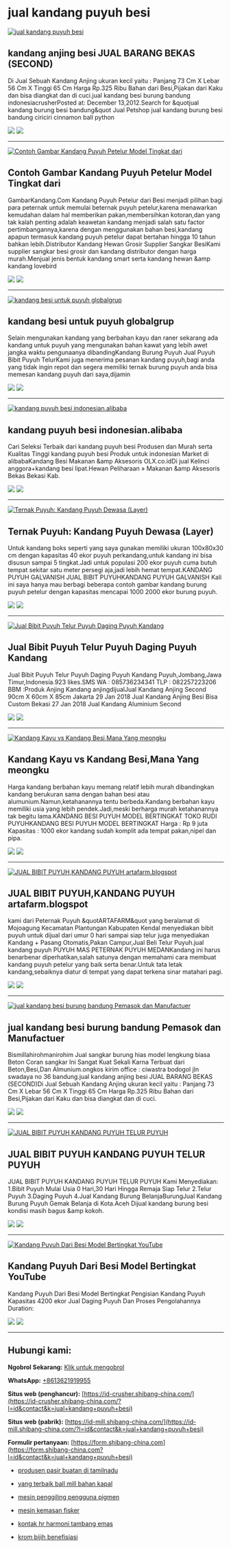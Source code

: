 # jual kandang puyuh besi

<a href="https://swt.shibang-china.com/?l=id&img&k=jual+kandang+puyuh+besi" target="_blank">![jual kandang puyuh besi](http://static.shibang-china.com/all-800x300/579.jpg)</a>

## kandang anjing besi JUAL BARANG BEKAS (SECOND)
Di Jual Sebuah Kandang Anjing ukuran kecil yaitu : Panjang 73 Cm X Lebar 56 Cm X Tinggi 65 Cm Harga Rp.325 Ribu Bahan dari Besi,Pijakan dari Kaku dan bisa diangkat dan di cuci.jual kandang besi burung bandung indonesiacrusherPosted at: December 13,2012.Search for &quotjual kandang burung besi bandung&quot Jual Petshop jual kandang burung besi bandung ciriciri cinnamon ball python


<a href="https://whatsapp.shibangsoft.com/WhatsApp.php" target="_blank" title="WhatsApp">![](http://static.shibang-china.com/icon/whatsapp.png)</a> <a href="https://swt.shibang-china.com/?l=id&icon&k=jual+kandang+puyuh+besi" target="_blank">![](http://static.shibang-china.com/icon/chat-id.png)</a>

---

<a href="https://swt.shibang-china.com/?l=id&img&k=jual+kandang+puyuh+besi" target="_blank">![Contoh Gambar Kandang Puyuh Petelur Model Tingkat dari](http://static.shibang-china.com/all-800x300/1192.jpg)</a>

## Contoh Gambar Kandang Puyuh Petelur Model Tingkat dari
GambarKandang.Com Kandang Puyuh Petelur dari Besi menjadi pilihan bagi para peternak untuk memulai beternak puyuh petelur,karena menawarkan kemudahan dalam hal memberikan pakan,membersihkan kotoran,dan yang tak kalah penting adalah keawetan kandang menjadi salah satu factor pertimbangannya,karena dengan menggunakan bahan besi,kandang apapun termasuk kandang puyuh petelur dapat bertahan hingga 10 tahun bahkan lebih.Distributor Kandang Hewan Grosir Supplier Sangkar BesiKami supplier sangkar besi grosir dan kandang distributor dengan harga murah.Menjual jenis bentuk kandang smart serta kandang hewan &amp kandang lovebird


<a href="https://whatsapp.shibangsoft.com/WhatsApp.php" target="_blank" title="WhatsApp">![](http://static.shibang-china.com/icon/whatsapp.png)</a> <a href="https://swt.shibang-china.com/?l=id&icon&k=jual+kandang+puyuh+besi" target="_blank">![](http://static.shibang-china.com/icon/chat-id.png)</a>

---

<a href="https://swt.shibang-china.com/?l=id&img&k=jual+kandang+puyuh+besi" target="_blank">![kandang besi untuk puyuh globalgrup](http://static.shibang-china.com/all-800x300/365.jpg)</a>

## kandang besi untuk puyuh globalgrup
Selain mengunakan kandang yang berbahan kayu dan raner sekarang ada kandang untuk puyuh yang mengunakan bahan kawat yang lebih awet jangka waktu pengunaanya dibandingKandang Burung Puyuh Jual Puyuh Bibit Puyuh TelurKami juga menerima pesanan kandang puyuh,bagi anda yang tidak ingin repot dan segera memiliki ternak burung puyuh anda bisa memesan kandang puyuh dari saya,dijamin


<a href="https://whatsapp.shibangsoft.com/WhatsApp.php" target="_blank" title="WhatsApp">![](http://static.shibang-china.com/icon/whatsapp.png)</a> <a href="https://swt.shibang-china.com/?l=id&icon&k=jual+kandang+puyuh+besi" target="_blank">![](http://static.shibang-china.com/icon/chat-id.png)</a>

---

<a href="https://swt.shibang-china.com/?l=id&img&k=jual+kandang+puyuh+besi" target="_blank">![kandang puyuh besi indonesian.alibaba](http://static.shibang-china.com/all-800x300/532.jpg)</a>

## kandang puyuh besi indonesian.alibaba
Cari Seleksi Terbaik dari kandang puyuh besi Produsen dan Murah serta Kualitas Tinggi kandang puyuh besi Produk untuk indonesian Market di alibabaKandang Besi Makanan &amp Aksesoris OLX.co.idDi jual Kelinci anggora+kandang besi lipat.Hewan Peliharaan » Makanan &amp Aksesoris Bekas Bekasi Kab.


<a href="https://whatsapp.shibangsoft.com/WhatsApp.php" target="_blank" title="WhatsApp">![](http://static.shibang-china.com/icon/whatsapp.png)</a> <a href="https://swt.shibang-china.com/?l=id&icon&k=jual+kandang+puyuh+besi" target="_blank">![](http://static.shibang-china.com/icon/chat-id.png)</a>

---

<a href="https://swt.shibang-china.com/?l=id&img&k=jual+kandang+puyuh+besi" target="_blank">![Ternak Puyuh: Kandang Puyuh Dewasa (Layer)](http://static.shibang-china.com/all-800x300/488.jpg)</a>

## Ternak Puyuh: Kandang Puyuh Dewasa (Layer)
Untuk kandang boks seperti yang saya gunakan memiliki ukuran 100x80x30 cm dengan kapasitas 40 ekor puyuh perkandang,untuk kandang ini bisa disusun sampai 5 tingkat.Jadi untuk populasi 200 ekor puyuh cuma butuh tempat sekitar satu meter persegi aja,jadi lebih hemat tempat.KANDANG PUYUH GALVANISH JUAL BIBIT PUYUHKANDANG PUYUH GALVANISH Kali ini saya hanya mau berbagi beberapa contoh gambar kandang burung puyuh petelur dengan kapasitas mencapai 1000 2000 ekor burung puyuh.


<a href="https://whatsapp.shibangsoft.com/WhatsApp.php" target="_blank" title="WhatsApp">![](http://static.shibang-china.com/icon/whatsapp.png)</a> <a href="https://swt.shibang-china.com/?l=id&icon&k=jual+kandang+puyuh+besi" target="_blank">![](http://static.shibang-china.com/icon/chat-id.png)</a>

---

<a href="https://swt.shibang-china.com/?l=id&img&k=jual+kandang+puyuh+besi" target="_blank">![Jual Bibit Puyuh Telur Puyuh Daging Puyuh Kandang](http://static.shibang-china.com/all-800x300/698.jpg)</a>

## Jual Bibit Puyuh Telur Puyuh Daging Puyuh Kandang
Jual Bibit Puyuh Telur Puyuh Daging Puyuh Kandang Puyuh,Jombang,Jawa Timur,Indonesia.923 likes.SMS WA : 085736234341 TLP : 082257223206 BBM :Produk Anjing Kandang anjingdijualJual Kandang Anjing Second 90cm X 60cm X 85cm Jakarta 29 Jan 2018 Jual Kandang Anjing Besi Bisa Custom Bekasi 27 Jan 2018 Jual Kandang Aluminium Second


<a href="https://whatsapp.shibangsoft.com/WhatsApp.php" target="_blank" title="WhatsApp">![](http://static.shibang-china.com/icon/whatsapp.png)</a> <a href="https://swt.shibang-china.com/?l=id&icon&k=jual+kandang+puyuh+besi" target="_blank">![](http://static.shibang-china.com/icon/chat-id.png)</a>

---

<a href="https://swt.shibang-china.com/?l=id&img&k=jual+kandang+puyuh+besi" target="_blank">![Kandang Kayu vs Kandang Besi,Mana Yang meongku](http://static.shibang-china.com/all-800x300/212.jpg)</a>

## Kandang Kayu vs Kandang Besi,Mana Yang meongku
Harga kandang berbahan kayu memang relatif lebih murah dibandingkan kandang berukuran sama dengan bahan besi atau alumunium.Namun,ketahanannya tentu berbeda.Kandang berbahan kayu memiliki usia yang lebih pendek.Jadi,meski berharga murah ketahanannya tak begitu lama.KANDANG BESI PUYUH MODEL BERTINGKAT TOKO RUDI PUYUHKANDANG BESI PUYUH MODEL BERTINGKAT Harga : Rp 9 juta Kapasitas : 1000 ekor kandang sudah komplit ada tempat pakan,nipel dan pipa.


<a href="https://whatsapp.shibangsoft.com/WhatsApp.php" target="_blank" title="WhatsApp">![](http://static.shibang-china.com/icon/whatsapp.png)</a> <a href="https://swt.shibang-china.com/?l=id&icon&k=jual+kandang+puyuh+besi" target="_blank">![](http://static.shibang-china.com/icon/chat-id.png)</a>

---

<a href="https://swt.shibang-china.com/?l=id&img&k=jual+kandang+puyuh+besi" target="_blank">![JUAL BIBIT PUYUH,KANDANG PUYUH artafarm.blogspot](http://static.shibang-china.com/all-800x300/1501.jpg)</a>

## JUAL BIBIT PUYUH,KANDANG PUYUH artafarm.blogspot
kami dari Peternak Puyuh &quotARTAFARM&quot yang beralamat di Mojoagung Kecamatan Plantungan Kabupaten Kendal menyediakan bibit puyuh untuk dijual dari umur 0 hari sampai siap telur juga menyediakan Kandang + Pasang Otomatis,Pakan Campur,Jual Beli Telur Puyuh.jual kandang puyuh PUYUH MAS PETERNAK PUYUH MEDANKandang ini harus benarbenar diperhatikan,salah satunya dengan memahami cara membuat kandang puyuh petelur yang baik serta benar.Untuk tata letak kandang,sebaiknya diatur di tempat yang dapat terkena sinar matahari pagi.


<a href="https://whatsapp.shibangsoft.com/WhatsApp.php" target="_blank" title="WhatsApp">![](http://static.shibang-china.com/icon/whatsapp.png)</a> <a href="https://swt.shibang-china.com/?l=id&icon&k=jual+kandang+puyuh+besi" target="_blank">![](http://static.shibang-china.com/icon/chat-id.png)</a>

---

<a href="https://swt.shibang-china.com/?l=id&img&k=jual+kandang+puyuh+besi" target="_blank">![jual kandang besi burung bandung Pemasok dan Manufactuer](http://static.shibang-china.com/all-800x300/769.jpg)</a>

## jual kandang besi burung bandung Pemasok dan Manufactuer
Bismillahirohmanirohim Jual sangkar burung hias model lengkung biasa Beton Coran sangkar Ini Sangat Kuat Sekali Karna Terbuat dari Beton,Besi,Dan Almunium.ongkos kirim office : ciwastra bodogol jln swadaya no 36 bandung.jual kandang anjing besi JUAL BARANG BEKAS (SECOND)Di Jual Sebuah Kandang Anjing ukuran kecil yaitu : Panjang 73 Cm X Lebar 56 Cm X Tinggi 65 Cm Harga Rp.325 Ribu Bahan dari Besi,Pijakan dari Kaku dan bisa diangkat dan di cuci.


<a href="https://whatsapp.shibangsoft.com/WhatsApp.php" target="_blank" title="WhatsApp">![](http://static.shibang-china.com/icon/whatsapp.png)</a> <a href="https://swt.shibang-china.com/?l=id&icon&k=jual+kandang+puyuh+besi" target="_blank">![](http://static.shibang-china.com/icon/chat-id.png)</a>

---

<a href="https://swt.shibang-china.com/?l=id&img&k=jual+kandang+puyuh+besi" target="_blank">![JUAL BIBIT PUYUH KANDANG PUYUH TELUR PUYUH](http://static.shibang-china.com/all-800x300/473.jpg)</a>

## JUAL BIBIT PUYUH KANDANG PUYUH TELUR PUYUH
JUAL BIBIT PUYUH KANDANG PUYUH TELUR PUYUH Kami Menyediakan: 1.Bibit Puyuh Mulai Usia 0 Hari,30 Hari Hingga Remaja Siap Telur 2.Telur Puyuh 3.Daging Puyuh 4.Jual Kandang Burung BelanjaBurungJual Kandang Burung Puyuh Gemak Belanja di Kota.Aceh Dijual kandang burung besi kondisi masih bagus &amp kokoh.


<a href="https://whatsapp.shibangsoft.com/WhatsApp.php" target="_blank" title="WhatsApp">![](http://static.shibang-china.com/icon/whatsapp.png)</a> <a href="https://swt.shibang-china.com/?l=id&icon&k=jual+kandang+puyuh+besi" target="_blank">![](http://static.shibang-china.com/icon/chat-id.png)</a>

---

<a href="https://swt.shibang-china.com/?l=id&img&k=jual+kandang+puyuh+besi" target="_blank">![Kandang Puyuh Dari Besi Model Bertingkat YouTube](http://static.shibang-china.com/all-800x300/248.jpg)</a>

## Kandang Puyuh Dari Besi Model Bertingkat YouTube
Kandang Puyuh Dari Besi Model Bertingkat Pengisian Kandang Puyuh Kapasitas 4200 ekor Jual Daging Puyuh Dan Proses Pengolahannya Duration:

<a href="https://whatsapp.shibangsoft.com/WhatsApp.php" target="_blank" title="WhatsApp">![](http://static.shibang-china.com/icon/whatsapp.png)</a> <a href="https://swt.shibang-china.com/?l=id&icon&k=jual+kandang+puyuh+besi" target="_blank">![](http://static.shibang-china.com/icon/chat-id.png)</a>

---
## Hubungi kami:

**Ngobrol Sekarang:** [Klik untuk mengobrol](https://swt.shibang-china.com?l=id&contact&k=jual+kandang+puyuh+besi)

**WhatsApp:**  [+8613621919955](https://whatsapp.shibangsoft.com/WhatsApp.php)

**Situs web (penghancur):** [https://id-crusher.shibang-china.com/](https://id-crusher.shibang-china.com/?l=id&contact&k=jual+kandang+puyuh+besi)

**Situs web (pabrik):** [https://id-mill.shibang-china.com/](https://id-mill.shibang-china.com/?l=id&contact&k=jual+kandang+puyuh+besi)

**Formulir pertanyaan:** [https://form.shibang-china.com](https://form.shibang-china.com?l=id&contact&k=jual+kandang+puyuh+besi)

* [produsen pasir buatan di tamilnadu](../38/produsen%20pasir%20buatan%20di%20tamilnadu.md)

* [yang terbaik ball mill bahan kapal](../31/yang%20terbaik%20ball%20mill%20bahan%20kapal.md)

* [mesin penggiling pengguna pigmen](../37/mesin%20penggiling%20pengguna%20pigmen.md)

* [mesin kemasan fisker](../35/mesin%20kemasan%20fisker.md)

* [kontak hr harmoni tambang emas](../40/kontak%20hr%20harmoni%20tambang%20emas.md)

* [krom bijih benefisiasi](../37/krom%20bijih%20benefisiasi.md)